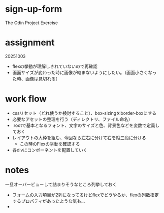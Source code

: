 # sign-up-form
The Odin Project Exercise

# assignment
20251003
- flexの挙動が理解しきれていないので再確認
- 画面サイズが変わった時に画像が縮まないようにしたい。（画面小さくなった時、画像は見切れる）

# work flow
- cssリセット（どれ使うか検討すること）、box-sizingをborder-boxにする
- 必要なアセットの整理を行う（ディレクトリ、ファイル命名）
- :rootで基本となるフォント、文字のサイズと色、背景色などを変数で定義しておく
- レイアウトの大枠を組む、今回なら左右に分けて右を縦三段に分ける
    - この時のFlexの挙動を確認する
- 各divにコンポーネントを配置していく

# notes
一旦オーバービューして詰まりそうなところ列挙しておく
- フォームの入力項目が2列になってるけどflexでどうやるか、flexの列数指定するプロパティがあったような気も、、
- 
